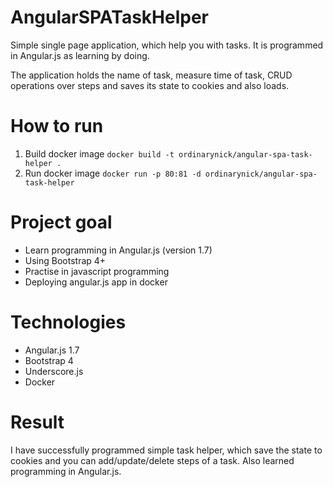 # AngularSPATaskHelper
Simple single page application, which help you with tasks. It is programmed in Angular.js as learning by doing.

The application holds the name of task, measure time of task, CRUD operations over steps and saves its state to cookies and also loads.

# How to run
1. Build docker image
```docker build -t ordinarynick/angular-spa-task-helper .```
2. Run docker image
```docker run -p 80:81 -d ordinarynick/angular-spa-task-helper```

# Project goal
- Learn programming in Angular.js (version 1.7)
- Using Bootstrap 4+
- Practise in javascript programming
- Deploying angular.js app in docker

# Technologies
- Angular.js 1.7
- Bootstrap 4
- Underscore.js
- Docker

# Result
I have successfully programmed simple task helper, which save the state to cookies and you can add/update/delete steps of a task. Also learned programming in Angular.js.

